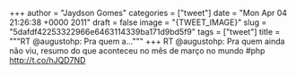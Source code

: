 
+++
author = "Jaydson Gomes"
categories = ["tweet"]
date = "Mon Apr 04 21:26:38 +0000 2011"
draft = false
image = "{TWEET_IMAGE}"
slug = "5dafdf42253322966e6463114339ba171d9bd5f9"
tags = ["tweet"]
title = """RT @augustohp: Pra quem a..."""
+++
RT @augustohp: Pra quem ainda não viu, resumo do que aconteceu no mês de março no mundo #php http://t.co/hJQD7ND
